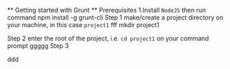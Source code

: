 ** Getting started with Grunt **
Prerequisites
1.Install `NodeJS` then run command npm install -g grunt-cli
Step 1
make/create a project directory on your machine, in this case `project1`
fff
mkdir project1

Step 2
enter the root of the project, i.e. `cd project1` on your command prompt
ggggg
Step 3


ddd
